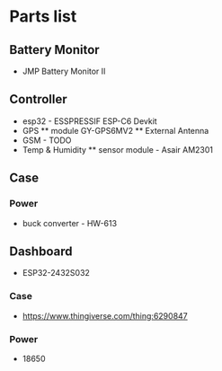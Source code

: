 # Parts list

## Battery Monitor
* JMP Battery Monitor II

## Controller

* esp32 - ESSPRESSIF ESP-C6 Devkit 
* GPS 
** module GY-GPS6MV2
** External Antenna
* GSM  - TODO
* Temp & Humidity 
** sensor module - Asair AM2301
 

## Case
### Power
*  buck converter - HW-613

## Dashboard

* ESP32-2432S032

### Case
* https://www.thingiverse.com/thing:6290847

### Power
* 18650
